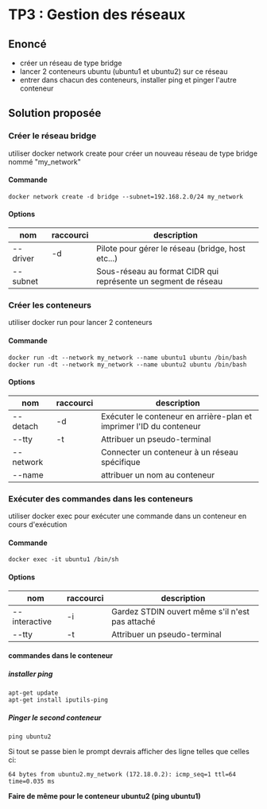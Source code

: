 # TP3 : Gestion des réseaux

## Enoncé
- créer un réseau de type bridge
- lancer 2 conteneurs ubuntu (ubuntu1 et ubuntu2) sur ce réseau
- entrer dans chacun des conteneurs, installer ping et pinger l'autre conteneur

## Solution proposée
### Créer le réseau bridge
utiliser docker network create pour créer un nouveau réseau
de type bridge nommé "my_network"
#### Commande
```shell
docker network create -d bridge --subnet=192.168.2.0/24 my_network
```
#### Options
| nom      | raccourci | description                                                    |
|----------|-----------|----------------------------------------------------------------|
| --driver | -d        | Pilote pour gérer le réseau (bridge, host etc...)              |
| --subnet |           | Sous-réseau au format CIDR qui représente un segment de réseau |

### Créer les conteneurs
utiliser docker run pour lancer 2 conteneurs
#### Commande
```shell
docker run -dt --network my_network --name ubuntu1 ubuntu /bin/bash
docker run -dt --network my_network --name ubuntu2 ubuntu /bin/bash
```
#### Options
| nom       | raccourci | description                                                         |
|-----------|-----------|---------------------------------------------------------------------|
| --detach  | -d        | Exécuter le conteneur en arrière-plan et imprimer l'ID du conteneur |
| --tty     | -t        | Attribuer un pseudo-terminal                                        |
| --network |           | Connecter un conteneur à un réseau spécifique                       |
| --name    |           | attribuer un nom au conteneur                                       |

### Exécuter des commandes dans les conteneurs
utiliser docker exec pour exécuter une commande dans un conteneur en cours d'exécution
#### Commande
```shell
docker exec -it ubuntu1 /bin/sh
```
#### Options
| nom           | raccourci | description                                     |
|---------------|-----------|-------------------------------------------------|
| --interactive | -i        | Gardez STDIN ouvert même s'il n'est pas attaché |
| --tty         | -t        | Attribuer un pseudo-terminal                    |

#### commandes dans le conteneur
##### installer ping
```shell
apt-get update
apt-get install iputils-ping
```
##### Pinger le second conteneur
```shell
ping ubuntu2
```
Si tout se passe bien le prompt devrais afficher des ligne telles que celles ci:
```
64 bytes from ubuntu2.my_network (172.18.0.2): icmp_seq=1 ttl=64 time=0.035 ms
```

**Faire de même pour le conteneur ubuntu2 (ping ubuntu1)**